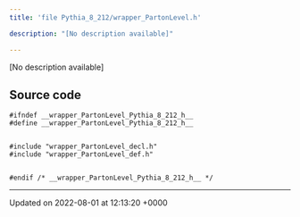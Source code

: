 ```yaml
---
title: 'file Pythia_8_212/wrapper_PartonLevel.h'

description: "[No description available]"

---
```







[No description available]




## Source code

```
#ifndef __wrapper_PartonLevel_Pythia_8_212_h__
#define __wrapper_PartonLevel_Pythia_8_212_h__


#include "wrapper_PartonLevel_decl.h"
#include "wrapper_PartonLevel_def.h"


#endif /* __wrapper_PartonLevel_Pythia_8_212_h__ */
```


-------------------------------

Updated on 2022-08-01 at 12:13:20 +0000
